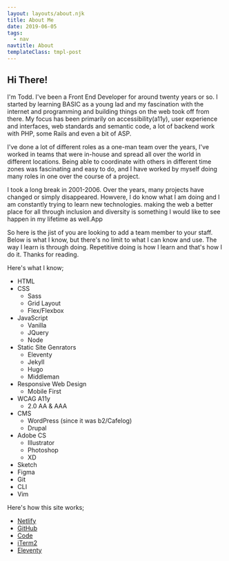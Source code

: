 ```yaml
---
layout: layouts/about.njk
title: About Me
date: 2019-06-05
tags:
  - nav
navtitle: About
templateClass: tmpl-post
---
```


## Hi There!

I'm Todd. I've been a Front End Developer for around twenty years or so. I started by learning BASIC as a young lad and my fascination with the internet and programming and building things on the web took off from there. My focus has been primarily on accessibility(a11y), user experience and interfaces, web standards and semantic code, a lot of backend work with PHP, some Rails and even a bit of ASP.

I've done a lot of different roles as a one-man team over the years, I've worked in teams that were in-house and spread all over the world in different locations. Being able to coordinate with others in different time zones was fascinating and easy to do, and I have worked by myself doing many roles in one over the course of a project.

I took a long break in 2001-2006. Over the years, many projects have changed or simply disappeared. Howvere, I do know what I am doing and I am constantly trying to learn new technologies. making the web a better place for all through inclusion and diversity is something I would like to see happen in my lifetime as well.App

So here is the jist of you are looking to add a team member to your staff. Below is what I know, but there's no limit to what I can know and use. The way I learn is through doing. Repetitive doing is how I learn and that's how I do it. Thanks for reading.

Here's what I know;

* HTML
* CSS
  * Sass
  * Grid Layout
  * Flex/Flexbox
* JavaScript
  * Vanilla
  * JQuery
  * Node
* Static Site Genrators
  * Eleventy
  * Jekyll
  * Hugo
  * Middleman
* Responsive Web Design
  * Mobile First
* WCAG A11y
  * 2.0 AA &amp; AAA
* CMS
  * WordPress (since it was b2/Cafelog)
  * Drupal
* Adobe CS
  * Illustrator
  * Photoshop
  * XD
* Sketch
* Figma
* Git
* CLI
* Vim

Here's how this site works;

* [Netlify](https://netlify.com) 
* [GitHub](https://github.com) 
* [Code](https://code.visualstudio.com/)
* [iTerm2](https://iterm2.com/) 
* [Eleventy](https://11ty.io)
